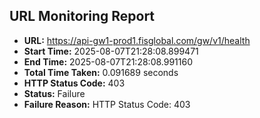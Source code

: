 ## URL Monitoring Report

- **URL:** https://api-gw1-prod1.fisglobal.com/gw/v1/health
- **Start Time:** 2025-08-07T21:28:08.899471
- **End Time:** 2025-08-07T21:28:08.991160
- **Total Time Taken:** 0.091689 seconds
- **HTTP Status Code:** 403
- **Status:** Failure
- **Failure Reason:** HTTP Status Code: 403
